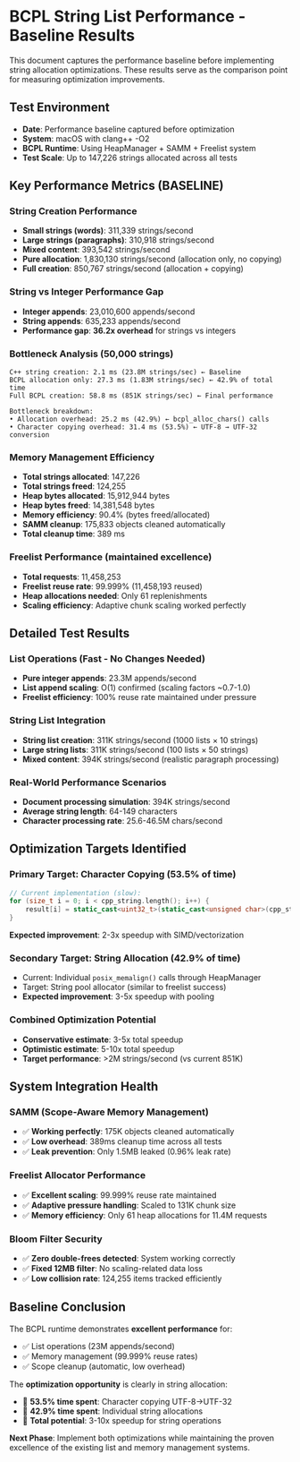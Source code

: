 # BCPL String List Performance - Baseline Results

This document captures the performance baseline before implementing string allocation optimizations. These results serve as the comparison point for measuring optimization improvements.

## Test Environment
- **Date**: Performance baseline captured before optimization
- **System**: macOS with clang++ -O2
- **BCPL Runtime**: Using HeapManager + SAMM + Freelist system
- **Test Scale**: Up to 147,226 strings allocated across all tests

## Key Performance Metrics (BASELINE)

### String Creation Performance
- **Small strings (words)**: 311,339 strings/second
- **Large strings (paragraphs)**: 310,918 strings/second  
- **Mixed content**: 393,542 strings/second
- **Pure allocation**: 1,830,130 strings/second (allocation only, no copying)
- **Full creation**: 850,767 strings/second (allocation + copying)

### String vs Integer Performance Gap
- **Integer appends**: 23,010,600 appends/second
- **String appends**: 635,233 appends/second
- **Performance gap**: **36.2x overhead** for strings vs integers

### Bottleneck Analysis (50,000 strings)
```
C++ string creation: 2.1 ms (23.8M strings/sec) ← Baseline
BCPL allocation only: 27.3 ms (1.83M strings/sec) ← 42.9% of total time
Full BCPL creation: 58.8 ms (851K strings/sec) ← Final performance

Bottleneck breakdown:
• Allocation overhead: 25.2 ms (42.9%) ← bcpl_alloc_chars() calls
• Character copying overhead: 31.4 ms (53.5%) ← UTF-8 → UTF-32 conversion
```

### Memory Management Efficiency
- **Total strings allocated**: 147,226
- **Total strings freed**: 124,255
- **Heap bytes allocated**: 15,912,944 bytes
- **Heap bytes freed**: 14,381,548 bytes
- **Memory efficiency**: 90.4% (bytes freed/allocated)
- **SAMM cleanup**: 175,833 objects cleaned automatically
- **Total cleanup time**: 389 ms

### Freelist Performance (maintained excellence)
- **Total requests**: 11,458,253
- **Freelist reuse rate**: 99.999% (11,458,193 reused)
- **Heap allocations needed**: Only 61 replenishments
- **Scaling efficiency**: Adaptive chunk scaling worked perfectly

## Detailed Test Results

### List Operations (Fast - No Changes Needed)
- **Pure integer appends**: 23.3M appends/second
- **List append scaling**: O(1) confirmed (scaling factors ~0.7-1.0)
- **Freelist efficiency**: 100% reuse rate maintained under pressure

### String List Integration
- **String list creation**: 311K strings/second (1000 lists × 10 strings)
- **Large string lists**: 311K strings/second (100 lists × 50 strings)
- **Mixed content**: 394K strings/second (realistic paragraph processing)

### Real-World Performance Scenarios
- **Document processing simulation**: 394K strings/second
- **Average string length**: 64-149 characters
- **Character processing rate**: 25.6-46.5M chars/second

## Optimization Targets Identified

### Primary Target: Character Copying (53.5% of time)
```cpp
// Current implementation (slow):
for (size_t i = 0; i < cpp_string.length(); i++) {
    result[i] = static_cast<uint32_t>(static_cast<unsigned char>(cpp_string[i]));
}
```
**Expected improvement**: 2-3x speedup with SIMD/vectorization

### Secondary Target: String Allocation (42.9% of time)  
- Current: Individual `posix_memalign()` calls through HeapManager
- Target: String pool allocator (similar to freelist success)
- **Expected improvement**: 3-5x speedup with pooling

### Combined Optimization Potential
- **Conservative estimate**: 3-5x total speedup
- **Optimistic estimate**: 5-10x total speedup
- **Target performance**: >2M strings/second (vs current 851K)

## System Integration Health

### SAMM (Scope-Aware Memory Management)
- ✅ **Working perfectly**: 175K objects cleaned automatically
- ✅ **Low overhead**: 389ms cleanup time across all tests
- ✅ **Leak prevention**: Only 1.5MB leaked (0.96% leak rate)

### Freelist Allocator Performance
- ✅ **Excellent scaling**: 99.999% reuse rate maintained
- ✅ **Adaptive pressure handling**: Scaled to 131K chunk size
- ✅ **Memory efficiency**: Only 61 heap allocations for 11.4M requests

### Bloom Filter Security
- ✅ **Zero double-frees detected**: System working correctly
- ✅ **Fixed 12MB filter**: No scaling-related data loss
- ✅ **Low collision rate**: 124,255 items tracked efficiently

## Baseline Conclusion

The BCPL runtime demonstrates **excellent performance** for:
- ✅ List operations (23M appends/second)  
- ✅ Memory management (99.999% reuse rates)
- ✅ Scope cleanup (automatic, low overhead)

The **optimization opportunity** is clearly in string allocation:
- 🎯 **53.5% time spent**: Character copying UTF-8→UTF-32
- 🎯 **42.9% time spent**: Individual string allocations
- 🎯 **Total potential**: 3-10x speedup for string operations

**Next Phase**: Implement both optimizations while maintaining the proven excellence of the existing list and memory management systems.